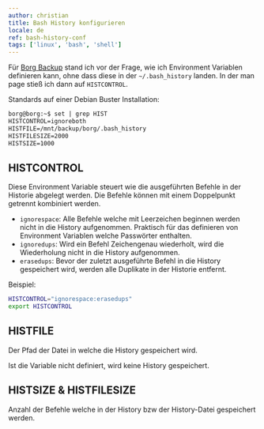 ```yaml
---
author: christian
title: Bash History konfigurieren
locale: de
ref: bash-history-conf
tags: ['linux', 'bash', 'shell']
---
```


Für [Borg Backup][borg] stand ich vor der Frage, wie ich Environment Variablen
definieren kann, ohne dass diese in der `~/.bash_history` landen.
In der man page stieß ich dann auf `HISTCONTROL`.

Standards auf einer Debian Buster Installation:

```txt
borg@borg:~$ set | grep HIST
HISTCONTROL=ignoreboth
HISTFILE=/mnt/backup/borg/.bash_history
HISTFILESIZE=2000
HISTSIZE=1000
```

## HISTCONTROL

Diese Environment Variable steuert wie die ausgeführten Befehle in der
Historie abgelegt werden. Die Befehle können mit einem Doppelpunkt getrennt
kombiniert werden.

- `ignorespace`: Alle Befehle welche mit Leerzeichen beginnen
  werden nicht in die History aufgenommen. Praktisch für das definieren
  von Environment Variablen welche Passwörter enthalten.
- `ignoredups`: Wird ein Befehl Zeichengenau wiederholt, wird die Wiederholung
  nicht in die History aufgenommen.
- `erasedups`: Bevor der zuletzt ausgeführte Befehl in die History gespeichert
  wird, werden alle Duplikate in der Historie entfernt.

Beispiel:

```sh
HISTCONTROL="ignorespace:erasedups"
export HISTCONTROL
```

## HISTFILE

Der Pfad der Datei in welche die History gespeichert wird.

Ist die Variable nicht definiert, wird keine History gespeichert.

## HISTSIZE & HISTFILESIZE

Anzahl der Befehle welche in der History bzw der History-Datei gespeichert werden.

[borg]: https://borgbackup.readthedocs.io/en/stable/usage/general.html#environment-variables
